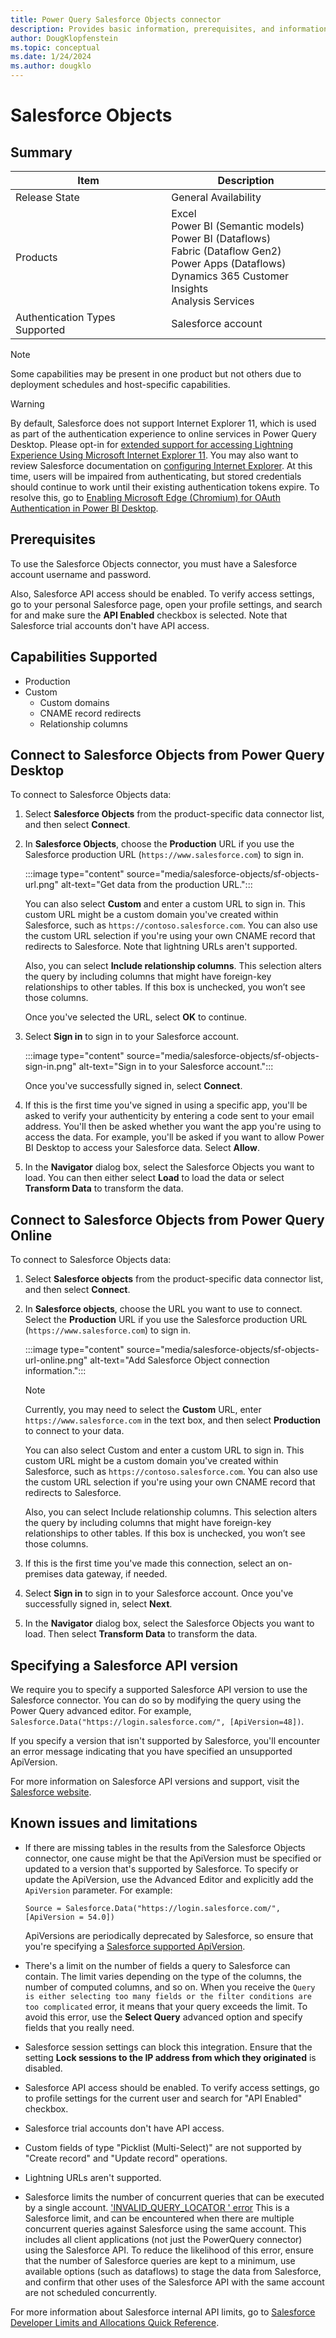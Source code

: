 ```yaml
---
title: Power Query Salesforce Objects connector
description: Provides basic information, prerequisites, and information on how to connect to your data, along with a list of known issues and limitations.
author: DougKlopfenstein
ms.topic: conceptual
ms.date: 1/24/2024
ms.author: dougklo
---
```


# Salesforce Objects

## Summary

| Item | Description |
| ---- | ----------- |
| Release State | General Availability |
| Products | Excel<br/>Power BI (Semantic models)<br/>Power BI (Dataflows)<br/>Fabric (Dataflow Gen2)<br/>Power Apps (Dataflows)<br/>Dynamics 365 Customer Insights<br/>Analysis Services |
| Authentication Types Supported | Salesforce account |

> [!NOTE]
> Some capabilities may be present in one product but not others due to deployment schedules and host-specific capabilities.

> [!WARNING]
> By default, Salesforce does not support Internet Explorer 11, which is used as part of the authentication experience to online services in Power Query Desktop. Please opt-in for [extended support for accessing Lightning Experience Using Microsoft Internet Explorer 11](https://help.salesforce.com/articleView?id=000333934&type=1&mode=1). You may also want to review Salesforce documentation on [configuring Internet Explorer](https://developer.salesforce.com/docs/atlas.en-us.salesforce_supported_browsers_cheatsheet.meta/salesforce_supported_browsers_cheatsheet/getstart_browser_ie.htm). At this time, users will be impaired from authenticating, but stored credentials should continue to work until their existing authentication tokens expire. To resolve this, go to [Enabling Microsoft Edge (Chromium) for OAuth Authentication in Power BI Desktop](../oauth-edge-chromium.md).

## Prerequisites

To use the Salesforce Objects connector, you must have a Salesforce account username and password.

Also, Salesforce API access should be enabled. To verify access settings, go to your personal Salesforce page, open your profile settings, and search for and make sure the **API Enabled** checkbox is selected. Note that Salesforce trial accounts don't have API access.

## Capabilities Supported

* Production
* Custom
  * Custom domains
  * CNAME record redirects
  * Relationship columns

## Connect to Salesforce Objects from Power Query Desktop

To connect to Salesforce Objects data:

1. Select **Salesforce Objects** from the product-specific data connector list, and then select **Connect**.

2. In **Salesforce Objects**, choose the **Production** URL if you use the Salesforce production URL (`https://www.salesforce.com`) to sign in.

   :::image type="content" source="media/salesforce-objects/sf-objects-url.png" alt-text="Get data from the production URL.":::

   You can also select **Custom** and enter a custom URL to sign in. This custom URL might be a custom domain you've created within Salesforce, such as `https://contoso.salesforce.com`. You can also use the custom URL selection if you're using your own CNAME record that redirects to Salesforce. Note that lightning URLs aren't supported.

   Also, you can select **Include relationship columns**. This selection alters the query by including columns that might have foreign-key relationships to other tables. If this box is unchecked, you won’t see those columns.

   Once you've selected the URL, select **OK** to continue.

3. Select **Sign in** to sign in to your Salesforce account.

   :::image type="content" source="media/salesforce-objects/sf-objects-sign-in.png" alt-text="Sign in to your Salesforce account.":::

   Once you've successfully signed in, select **Connect**.

4. If this is the first time you've signed in using a specific app, you'll be asked to verify your authenticity by entering a code sent to your email address. You'll then be asked whether you want the app you're using to access the data. For example, you'll be asked if you want to allow Power BI Desktop to access your Salesforce data. Select **Allow**.

5. In the **Navigator** dialog box, select the Salesforce Objects you want to load. You can then either select **Load** to load the data or select **Transform Data** to transform the data.

## Connect to Salesforce Objects from Power Query Online

To connect to Salesforce Objects data:

1. Select **Salesforce objects** from the product-specific data connector list, and then select **Connect**.

2. In **Salesforce objects**, choose the URL you want to use to connect. Select the **Production** URL if you use the Salesforce production URL (`https://www.salesforce.com`) to sign in.

   :::image type="content" source="media/salesforce-objects/sf-objects-url-online.png" alt-text="Add Salesforce Object connection information.":::

   > [!NOTE]
   >Currently, you may need to select the **Custom** URL, enter `https://www.salesforce.com` in the text box, and then select **Production** to connect to your data.

   You can also select Custom and enter a custom URL to sign in. This custom URL might be a custom domain you've created within Salesforce, such as `https://contoso.salesforce.com`. You can also use the custom URL selection if you're using your own CNAME record that redirects to Salesforce.

   Also, you can select Include relationship columns. This selection alters the query by including columns that might have foreign-key relationships to other tables. If this box is unchecked, you won’t see those columns.

3. If this is the first time you've made this connection, select an on-premises data gateway, if needed.

4. Select **Sign in** to sign in to your Salesforce account. Once you've successfully signed in, select **Next**.

5. In the **Navigator** dialog box, select the Salesforce Objects you want to load. Then select **Transform Data** to transform the data.

## Specifying a Salesforce API version

We require you to specify a supported Salesforce API version to use the Salesforce connector. You can do so by modifying the query using the Power Query advanced editor. For example, `Salesforce.Data("https://login.salesforce.com/", [ApiVersion=48])`.

If you specify a version that isn't supported by Salesforce, you'll encounter an error message indicating that you have specified an unsupported ApiVersion.

For more information on Salesforce API versions and support, visit the [Salesforce website](https://help.salesforce.com/s/articleView?id=000381744&type=1).

## Known issues and limitations

* If there are missing tables in the results from the Salesforce Objects connector, one cause might be that the ApiVersion must be specified or updated to a version that's supported by Salesforce. To specify or update the ApiVersion, use the Advanced Editor and explicitly add the `ApiVersion` parameter. For example:

   ```Source = Salesforce.Data("https://login.salesforce.com/", [ApiVersion = 54.0])```

   ApiVersions are periodically deprecated by Salesforce, so ensure that you're specifying a [Salesforce supported ApiVersion](https://na1.salesforce.com/services/data/).

* There's a limit on the number of fields a query to Salesforce can contain. The limit varies depending on the type of the columns, the number of computed columns, and so on. When you receive the `Query is either selecting too many fields or the filter conditions are too complicated` error, it means that your query exceeds the limit. To avoid this error, use the **Select Query** advanced option and specify fields that you really need.

* Salesforce session settings can block this integration. Ensure that the setting **Lock sessions to the IP address from which they originated** is disabled.

* Salesforce API access should be enabled. To verify access settings, go to profile settings for the current user and search for "API Enabled" checkbox.

* Salesforce trial accounts don't have API access.

* Custom fields of type "Picklist (Multi-Select)" are not supported by "Create record" and "Update record" operations.

* Lightning URLs aren't supported.

* Salesforce limits the number of concurrent queries that can be executed by a single account. ['INVALID_QUERY_LOCATOR ' error](https://help.salesforce.com/s/articleView?id=000323582&type=1) This is a Salesforce limit, and can be encountered when there are multiple concurrent queries against Salesforce using the same account. This includes all client applications (not just the PowerQuery connector) using the Salesforce API. To reduce the likelihood of this error, ensure that the number of Salesforce queries are kept to a minimum, use available options (such as dataflows) to stage the data from Salesforce, and confirm that other uses of the Salesforce API with the same account are not scheduled concurrently.

For more information about Salesforce internal API limits, go to [Salesforce Developer Limits and Allocations Quick Reference](https://developer.salesforce.com/docs/atlas.en-us.salesforce_app_limits_cheatsheet.meta/salesforce_app_limits_cheatsheet/salesforce_app_limits_platform_api.htm#!).
